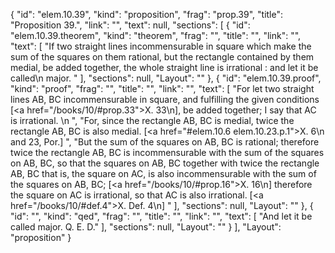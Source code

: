 {
  "id": "elem.10.39",
  "kind": "proposition",
  "frag": "prop.39",
  "title": "Proposition 39.",
  "link": "",
  "text": null,
  "sections": [
    {
      "id": "elem.10.39.theorem",
      "kind": "theorem",
      "frag": "",
      "title": "",
      "link": "",
      "text": [
        "If two straight lines incommensurable in square which make the sum of the squares on them rational, but the rectangle contained by them medial, be added together, the whole straight line is irrational : and let it be called\n       major. "
      ],
      "sections": null,
      "Layout": ""
    },
    {
      "id": "elem.10.39.proof",
      "kind": "proof",
      "frag": "",
      "title": "",
      "link": "",
      "text": [
        "For let two straight lines AB, BC incommensurable in square, and fulfilling the given conditions [<a href=\"/books/10/#prop.33\">X. 33</a>\n], be added together; I say that AC is irrational. \n      ",
        "For, since the rectangle AB, BC is medial, twice the rectangle AB, BC is also medial. [<a href=\"#elem.10.6 elem.10.23.p.1\">X. 6\n and 23, Por.</a>] ",
        "But the sum of the squares on AB, BC is rational; therefore twice the rectangle AB, BC is incommensurable with the sum of the squares on AB, BC, so that the squares on AB, BC together with twice the rectangle AB, BC that is, the square on AC, is also incommensurable with the sum of the squares on AB, BC; [<a href=\"/books/10/#prop.16\">X. 16</a>\n] therefore the square on AC is irrational, so that AC is also irrational. [<a href=\"/books/10/#def.4\">X. Def. 4</a>\n] "
      ],
      "sections": null,
      "Layout": ""
    },
    {
      "id": "",
      "kind": "qed",
      "frag": "",
      "title": "",
      "link": "",
      "text": [
        "And let it be called major. Q. E. D."
      ],
      "sections": null,
      "Layout": ""
    }
  ],
  "Layout": "proposition"
}
